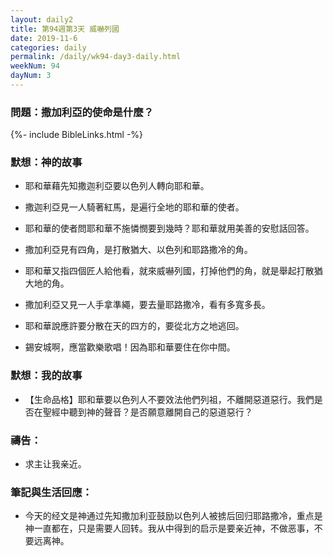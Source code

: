 ```yaml
---
layout: daily2
title: 第94週第3天 威嚇列國
date: 2019-11-6
categories: daily
permalink: /daily/wk94-day3-daily.html
weekNum: 94
dayNum: 3
---
```


### 問題：撒加利亞的使命是什麼？

{%- include BibleLinks.html -%}

### 默想：神的故事
+ 耶和華藉先知撒迦利亞要以色列人轉向耶和華。

+ 撒迦利亞見一人騎著紅馬，是遍行全地的耶和華的使者。

+ 耶和華的使者問耶和華不施憐憫要到幾時？耶和華就用美善的安慰話回答。

+ 撒加利亞見有四角，是打散猶大、以色列和耶路撒冷的角。

+ 耶和華又指四個匠人給他看，就來威嚇列國，打掉他們的角，就是舉起打散猶大地的角。

+ 撒加利亞又見一人手拿準繩，要去量耶路撒冷，看有多寬多長。

+ 耶和華說應許要分散在天的四方的，要從北方之地逃回。

+ 錫安城啊，應當歡樂歌唱！因為耶和華要住在你中間。


### 默想：我的故事
+ 【生命品格】耶和華要以色列人不要效法他們列祖，不離開惡道惡行。我們是否在聖經中聽到神的聲音？是否願意離開自己的惡道惡行？


### 禱告：

+ 求主让我亲近。

### 筆記與生活回應：

+ 今天的经文是神通过先知撒加利亚鼓励以色列人被掳后回归耶路撒冷，重点是神一直都在，只是需要人回转。我从中得到的启示是要亲近神，不做恶事，不要远离神。

